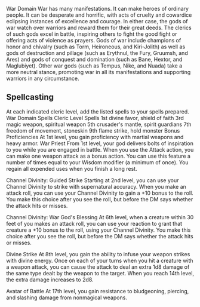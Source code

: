 
War Domain
War has many manifestations. It can make heroes of ordinary people. It can be desperate and horrific, with acts of cruelty and cowardice eclipsing instances of excellence and courage. In either case, the gods of war watch over warriors and reward them for their great deeds. The clerics of such gods excel in battle, inspiring others to fight the good fight or offering acts of violence as prayers. Gods of war include champions of honor and chivalry (such as Torm, Heironeous, and Kiri-Jolith) as well as gods of destruction and pillage (such as Erythnul, the Fury, Gruumsh, and Ares) and gods of conquest and domination (such as Bane, Hextor, and Maglubiyet). Other war gods (such as Tempus, Nike, and Nuada) take a more neutral stance, promoting war in all its manifestations and supporting warriors in any circumstance.
## Spellcasting
At each indicated cleric level, add the listed spells to your spells prepared.
War Domain Spells
Cleric Level	Spells
1st	divine favor, shield of faith
3rd	magic weapon, spiritual weapon
5th	crusader's mantle, spirit guardians
7th	freedom of movement, stoneskin
9th	flame strike, hold monster
Bonus Proficiencies
At 1st level, you gain proficiency with martial weapons and heavy armor.
War Priest
From 1st level, your god delivers bolts of inspiration to you while you are engaged in battle. When you use the Attack action, you can make one weapon attack as a bonus action. You can use this feature a number of times equal to your Wisdom modifier (a minimum of once). You regain all expended uses when you finish a long rest.

Channel Divinity: Guided Strike
Starting at 2nd level, you can use your Channel Divinity to strike with supernatural accuracy. When you make an attack roll, you can use your Channel Divinity to gain a +10 bonus to the roll. You make this choice after you see the roll, but before the DM says whether the attack hits or misses.

Channel Divinity: War God's Blessing
At 6th level, when a creature within 30 feet of you makes an attack roll, you can use your reaction to grant that creature a +10 bonus to the roll, using your Channel Divinity. You make this choice after you see the roll, but before the DM says whether the attack hits or misses.

Divine Strike
At 8th level, you gain the ability to infuse your weapon strikes with divine energy. Once on each of your turns when you hit a creature with a weapon attack, you can cause the attack to deal an extra 1d8 damage of the same type dealt by the weapon to the target. When you reach 14th level, the extra damage increases to 2d8.

Avatar of Battle
At 17th level, you gain resistance to bludgeoning, piercing, and slashing damage from nonmagical weapons.
